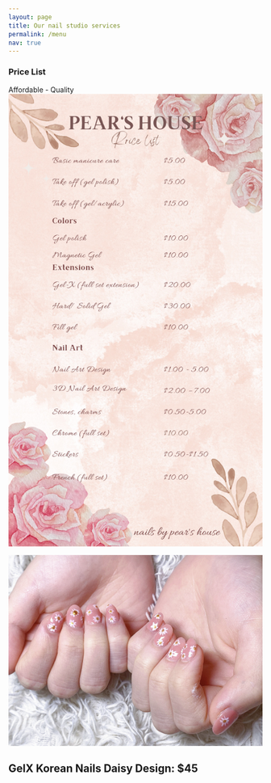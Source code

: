 ```yaml
---
layout: page
title: Our nail studio services
permalink: /menu
nav: true
---
```


### Price List
Affordable - Quality
![Price List](./assets/images/Price_list.png)


![GelX Korean Nails Daisy Design](./assets/images/Inspo_1.jpeg)
## GelX Korean Nails Daisy Design: $45

